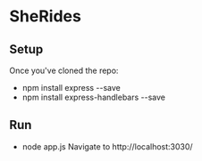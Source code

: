 # SheRides

## Setup
Once you've cloned the repo:
- npm install express --save
- npm install express-handlebars --save

## Run
- node app.js
Navigate to http://localhost:3030/
